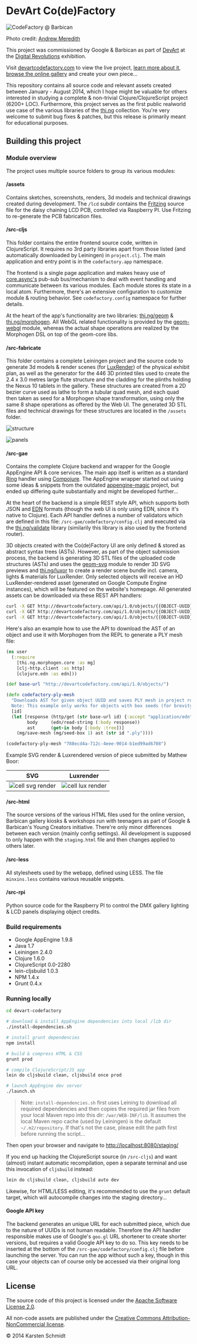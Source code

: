 # DevArt Co(de)Factory

![CodeFactory @ Barbican](assets/codefactory.jpg)

Photo credit: [Andrew Meredith](http://meredithphoto.com)

This project was commissioned by Google & Barbican as part of [DevArt](http://devart.withgoogle.com) at the [Digital Revolutions](http://www.barbican.org.uk/digital-revolution) exhibition.

Visit [devartcodefactory.com](http://devartcodefactory.com) to view the live project, [learn more about it](http://devartcodefactory.com/#/about), [browse the online gallery](http://devartcodefactory.com/#/gallery) and create your own piece...

This repository contains all source code and relevant assets created between January - August 2014, which I hope might be valuable for others interested in studying a complete & non-trivial Clojure/ClojureScript project (6200+ LOC). Furthermore, this project serves as the first public realworld use case of the various libraries of the [thi.ng](http://thi.ng) collection. You're very welcome to submit bug fixes & patches, but this release is primarily meant for educational purposes.

## Building this project

### Module overview

The project uses multiple source folders to group its various modules:

#### /assets

Contains sketches, screenshots, renders, 3d models and technical drawings created during development. The `/lcd` subdir contains the [Fritzing](http://fritzing.org) source file for the daisy chaining LCD PCB, controlled via Raspberry PI. Use Fritzing to re-generate the PCB fabrication files.

#### /src-cljs

This folder contains the entire frontend source code, written in ClojureScript. It requires no 3rd party libraries apart from those listed (and automatically downloaded by Leiningen) in `project.clj`. The main application and entry point is in the `codefactory.app` namespace.

The frontend is a single page application and makes heavy use of [core.async's](https://github.com/clojure/core.async) pub-sub bus/mechanism to deal with event handling and communicate between its various modules. Each module stores its state in a local atom. Furthermore, there's an extensive configuration to customize module & routing behavior. See `codefactory.config` namespace for further details.

At the heart of the app's functionality are two libraries: [thi.ng/geom](http://thi.ng/geom) & [thi.ng/morphogen](http://thi.ng/morphogen). All WebGL related functionality is provided by the [geom-webgl](https://github.com/thi-ng/geom/blob/develop/geom-webgl/src/index.org) module, whereas the actual shape operations are realized by the Morphogen DSL on top of the geom-core libs.

#### /src-fabricate

This folder contains a complete Leiningen project and the source code to generate 3d models & render scenes (for [LuxRender](http://luxrender.net)) of the physical exhibit plan, as well as the generator for the 446 3D printed tiles used to create the 2.4 x 3.0 metres large flute structure and the cladding for the plinths holding the Nexus 10 tablets in the gallery. These structures are created from a 2D bezier curve used as lathe to form a tubular quad mesh, and each quad then taken as seed for a Morphogen shape transformation, using only the same 8 shape operations as offered by the Web UI. The generated 3D STL files and technical drawings for these structures are located in the `/assets` folder.

![structure](assets/renders/20140415-panels-1290spp.jpg)

![panels](assets/renders/20140417-panel0-7-255spp.jpg)

#### /src-gae

Contains the complete Clojure backend and wrapper for the Google AppEngine API & core services. The main app itself is written as a standard [Ring](https://github.com/ring-clojure/ring) handler using [Compojure](https://github.com/weavejester/compojure). The AppEngine wrapper started out using some ideas & snippets from the outdated [appengine-magic](https://github.com/gcv/appengine-magic) project, but ended up differing quite substantially and might be developed further...

At the heart of the backend is a simple REST style API, which supports both JSON and [EDN](https://github.com/edn-format/edn) formats (though the web UI is only using EDN, since it's native to Clojure). Each API handler defines a number of validators which are defined in this file: `/src-gae/codefactory/config.clj` and executed via the [thi.ng/validate](http://thi.ng/validate) library (similarily this library is also used by the frontend router).

3D objects created with the Co(de)Factory UI are only defined & stored as abstract syntax trees (ASTs). However, as part of the object submission process, the backend is generating 3D STL files of the uploaded code structures (ASTs) and uses the [geom-svg](https://github.com/thi-ng/geom/blob/develop/geom-svg/src/index.org) module to render 3D SVG previews and [thi.ng/luxor](http://thi.ng/luxor) to create a render scene bundle incl. camera, lights & materials for LuxRender. Only selected objects will receive an HD LuxRender-rendered asset (generated on Google Compute Engine instances), which will be featured on the website's homepage. All generated assets can be downloaded via these REST API handlers:

```bash
curl -X GET http://devartcodefactory.com/api/1.0/objects/{{OBJECT-UUID}}/stl > foo.stl
curl -X GET http://devartcodefactory.com/api/1.0/objects/{{OBJECT-UUID}}/preview > foo.svg
curl -X GET http://devartcodefactory.com/api/1.0/objects/{{OBJECT-UUID}}/lux > foo.zip
```

Here's also an example how to use the API to download the AST of an object and use it with Morphogen from the REPL to generate a PLY mesh file:

```clojure
(ns user
  (:require
    [thi.ng.morphogen.core :as mg]
    [clj-http.client :as http]
    [clojure.edn :as edn]))

(def base-url "http://devartcodefactory.com/api/1.0/objects/")

(defn codefactory-ply-mesh
  "Downloads AST for given object UUID and saves PLY mesh in project root dir.
  Note: This example only works for objects with box seeds (for brevity)."
  [id]
  (let [response (http/get (str base-url id) {:accept "application/edn"})
        body     (edn/read-string (:body response))
        ast      (get-in body [:body :tree])]
    (mg/save-mesh (mg/seed-box 1) ast (str id ".ply"))))

(codefactory-ply-mesh "788ecd4a-712c-4eee-9014-b1ed99ad6708")
```

Example SVG render & Luxrendered version of piece submitted by Mathew Boor:

| SVG   | Luxrender   |
| ----- | ----------- |
| ![cell svg render](http://media.devartcodefactory.com/objects/caf9c405-6960-41b2-b83c-a04ef7057bf6/caf9c405-6960-41b2-b83c-a04ef7057bf6-480.svg) | ![cell lux render](http://media.devartcodefactory.com/objects/caf9c405-6960-41b2-b83c-a04ef7057bf6/caf9c405-6960-41b2-b83c-a04ef7057bf6-480.jpg) |

#### /src-html

The source versions of the various HTML files used for the online version, Barbican gallery kiosks & workshops run with teenagers as part of Google & Barbican's Young Creators initiative. There're only minor differences between each version (mainly config settings). All development is supposed to only happen with the `staging.html` file and then changes applied to others later.

#### /src-less

All stylesheets used by the webapp, defined using LESS. The file `minxins.less` contains various reusable snippets.

#### /src-rpi

Python source code for the Raspberry PI to control the DMX gallery lighting & LCD panels displaying object credits.

### Build requirements

* Google AppEngine 1.9.8
* Java 1.7
* Leiningen 2.4.0
* Clojure 1.6.0
* ClojureScript 0.0-2280
* lein-cljsbuild 1.0.3
* NPM 1.4.x
* Grunt 0.4.x

### Running locally

```bash
cd devart-codefactory

# download & install AppEngine dependencies into local /lib dir
./install-dependencies.sh

# install grunt dependencies
npm install

# build & compress HTML & CSS
grunt prod

# compile ClojureScript/JS app
lein do cljsbuild clean, cljsbuild once prod

# launch AppEngine dev server
./launch.sh
```

> Note: `install-dependencies.sh` first uses Leining to download all required dependencies and then copies the required jar files from your local Maven repo into this dir: `/war/WEB-INF/lib`. It assumes the local Maven repo cache (used by Leiningen) is the default `~/.m2/repository`. If that's not the case, please edit the path first before running the script...

Then open your browser and navigate to [http://localhost:8080/staging/](http://localhost:8080/staging/)

If you end up hacking the ClojureScript source (in `/src-cljs`) and want (almost) instant automatic recompilation, open a separate terminal and use this invocation of `cljsbuild` instead:

```bash
lein do cljsbuild clean, cljsbuild auto dev
```

Likewise, for HTML/LESS editing, it's recommended to use the `grunt` default target, which will autocompile changes into the staging directory...

#### Google API key

The backend generates an unique URL for each submitted piece, which due to the nature of UUIDs is not human readable. Therefore the API handler responsible makes use of Google's `goo.gl` URL shortener to create shorter versions, but requires a valid Google API key to do so. This key needs to be inserted at the bottom of the `/src-gae/codefactory/config.clj` file before launching the server. You can run the app without such a key, though in this case your objects can of course only be accessed via their original long URL.

## License

The source code of this project is licensed under the [Apache Software License 2.0](http://www.apache.org/licenses/LICENSE-2.0).

All non-code assets are published under the [Creative Commons Attribution-NonCommercial license](http://creativecommons.org/licenses/by-nc/4.0).

&copy; 2014 Karsten Schmidt
